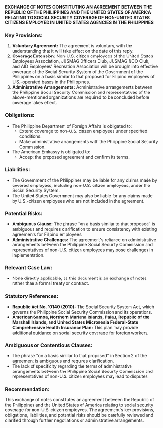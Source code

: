 **EXCHANGE OF NOTES CONSTITUTING AN AGREEMENT BETWEEN THE REPUBLIC OF THE PHILIPPINES AND THE UNITED STATES OF AMERICA RELATING TO SOCIAL SECURITY COVERAGE OF NON-UNITED STATES CITIZENS EMPLOYED IN UNITED STATES AGENCIES IN THE PHILIPPINES**

### **Key Provisions:**

1. **Voluntary Agreement:** The agreement is voluntary, with the understanding that it will take effect on the date of this reply.
2. **Coverage Extension:** Non-U.S. citizen employees of the United States Employees Association, JUSMAG Officers Club, JUSMAG NCO Club, and AID Employees' Recreation Association will be brought into effective coverage of the Social Security System of the Government of the Philippines on a basis similar to that proposed for Filipino employees of U.S.-operated bases in the Philippines.
3. **Administrative Arrangements:** Administrative arrangements between the Philippine Social Security Commission and representatives of the above-mentioned organizations are required to be concluded before coverage takes effect.

### **Obligations:**

* The Philippine Department of Foreign Affairs is obligated to:
	+ Extend coverage to non-U.S. citizen employees under specified conditions.
	+ Make administrative arrangements with the Philippine Social Security Commission.
* The American Embassy is obligated to:
	+ Accept the proposed agreement and confirm its terms.

### **Liabilities:**

* The Government of the Philippines may be liable for any claims made by covered employees, including non-U.S. citizen employees, under the Social Security System.
* The United States Government may also be liable for any claims made by U.S.-citizen employees who are not included in the agreement.

### **Potential Risks:**

* **Ambiguous Clause:** The phrase "on a basis similar to that proposed" is ambiguous and requires clarification to ensure consistency with existing agreements for Filipino employees.
* **Administrative Challenges:** The agreement's reliance on administrative arrangements between the Philippine Social Security Commission and representatives of non-U.S. citizen employees may pose challenges in implementation.

### **Relevant Case Law:**

* None directly applicable, as this document is an exchange of notes rather than a formal treaty or contract.

### **Statutory References:**

* **Republic Act No. 10140 (2010):** The Social Security System Act, which governs the Philippine Social Security Commission and its operations.
* **American Samoa, Northern Mariana Islands, Palau, Republic of the Marshall Islands, and United States Micronesia Federal-State Comprehensive Health Insurance Plan:** This plan may provide additional guidance on social security coverage for foreign workers.

### **Ambiguous or Contentious Clauses:**

* The phrase "on a basis similar to that proposed" in Section 2 of the agreement is ambiguous and requires clarification.
* The lack of specificity regarding the terms of administrative arrangements between the Philippine Social Security Commission and representatives of non-U.S. citizen employees may lead to disputes.

### **Recommendation:**

This exchange of notes constitutes an agreement between the Republic of the Philippines and the United States of America relating to social security coverage for non-U.S. citizen employees. The agreement's key provisions, obligations, liabilities, and potential risks should be carefully reviewed and clarified through further negotiations or administrative arrangements.